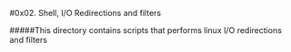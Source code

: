 #0x02. Shell, I/O Redirections and filters

#####This directory contains scripts that performs linux I/O redirections and filters
